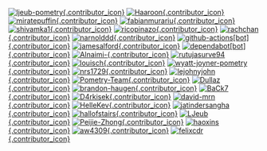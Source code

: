 [![ljeub-pometry](https://avatars.githubusercontent.com/u/97447091?v=4){.contributor_icon}](https://github.com/ljeub-pometry)
[![Haaroon](https://avatars.githubusercontent.com/u/7131194?v=4){.contributor_icon}](https://github.com/Haaroon)
[![miratepuffin](https://avatars.githubusercontent.com/u/6665739?v=4){.contributor_icon}](https://github.com/miratepuffin)
[![fabianmurariu](https://avatars.githubusercontent.com/u/2404621?v=4){.contributor_icon}](https://github.com/fabianmurariu)
[![shivamka1](https://avatars.githubusercontent.com/u/4599890?v=4){.contributor_icon}](https://github.com/shivamka1)
[![ricopinazo](https://avatars.githubusercontent.com/u/38461987?v=4){.contributor_icon}](https://github.com/ricopinazo)
[![rachchan](https://avatars.githubusercontent.com/u/25484244?v=4){.contributor_icon}](https://github.com/rachchan)
[![narnolddd](https://avatars.githubusercontent.com/u/33124479?v=4){.contributor_icon}](https://github.com/narnolddd)
[![github-actions[bot]](https://avatars.githubusercontent.com/in/15368?v=4){.contributor_icon}](https://github.com/apps/github-actions)
[![jamesalford](https://avatars.githubusercontent.com/u/7249162?v=4){.contributor_icon}](https://github.com/jamesalford)
[![dependabot[bot]](https://avatars.githubusercontent.com/in/29110?v=4){.contributor_icon}](https://github.com/apps/dependabot)
[![Alnaimi-](https://avatars.githubusercontent.com/u/5095706?v=4){.contributor_icon}](https://github.com/Alnaimi-)
[![rutujasurve94](https://avatars.githubusercontent.com/u/9448002?v=4){.contributor_icon}](https://github.com/rutujasurve94)
[![louisch](https://avatars.githubusercontent.com/u/772346?v=4){.contributor_icon}](https://github.com/louisch)
[![wyatt-joyner-pometry](https://avatars.githubusercontent.com/u/188855884?v=4){.contributor_icon}](https://github.com/wyatt-joyner-pometry)
[![nrs1729](https://avatars.githubusercontent.com/u/51863168?v=4){.contributor_icon}](https://github.com/nrs1729)
[![lejohnyjohn](https://avatars.githubusercontent.com/u/45882172?v=4){.contributor_icon}](https://github.com/lejohnyjohn)
[![Pometry-Team](https://avatars.githubusercontent.com/u/100171847?v=4){.contributor_icon}](https://github.com/Pometry-Team)
[![Dullaz](https://avatars.githubusercontent.com/u/14945612?v=4){.contributor_icon}](https://github.com/Dullaz)
[![brandon-haugen](https://avatars.githubusercontent.com/u/182728?v=4){.contributor_icon}](https://github.com/brandon-haugen)
[![BaCk7](https://avatars.githubusercontent.com/u/25950261?v=4){.contributor_icon}](https://github.com/BaCk7)
[![D4rkisek](https://avatars.githubusercontent.com/u/106534376?v=4){.contributor_icon}](https://github.com/D4rkisek)
[![david-mrn](https://avatars.githubusercontent.com/u/71909980?v=4){.contributor_icon}](https://github.com/david-mrn)
[![HelleKev](https://avatars.githubusercontent.com/u/80215162?v=4){.contributor_icon}](https://github.com/HelleKev)
[![jatindersangha](https://avatars.githubusercontent.com/u/62962154?v=4){.contributor_icon}](https://github.com/jatindersangha)
[![hallofstairs](https://avatars.githubusercontent.com/u/51125632?v=4){.contributor_icon}](https://github.com/hallofstairs)
[![LJeub](https://avatars.githubusercontent.com/u/7434177?v=4){.contributor_icon}](https://github.com/LJeub)
[![Peijie-Zhong](https://avatars.githubusercontent.com/u/111187839?v=4){.contributor_icon}](https://github.com/Peijie-Zhong)
[![haoxins](https://avatars.githubusercontent.com/u/2569835?v=4){.contributor_icon}](https://github.com/haoxins)
[![aw4309](https://avatars.githubusercontent.com/u/113125857?v=4){.contributor_icon}](https://github.com/aw4309)
[![felixcdr](https://avatars.githubusercontent.com/u/68109569?v=4){.contributor_icon}](https://github.com/felixcdr)
